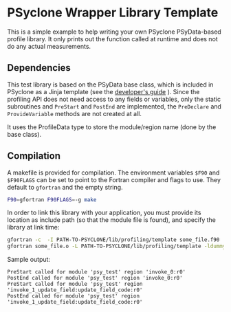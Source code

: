 # PSyclone Wrapper Library Template

This is a simple example to help writing your own
PSyclone PSyData-based profile library. It only prints
out the function called at runtime and does not do any
actual measurements.

## Dependencies
This test library is based on the PSyData base class,
which is included in PSyclone as a Jinja template (see the
[developer's guide](https://psyclone-dev.readthedocs.io/en/latest/psy_data.html#psydata-base-class)
). Since the profiling API does not need access to any fields or variables,
only the static subroutines and ``PreStart`` and ``PostEnd`` are implemented,
the ``PreDeclare`` and ``ProvideVariable`` methods are not created at all.

It uses the ProfileData type to store the module/region name (done by the base
class).


## Compilation
A makefile is provided for compilation. The environment variables
``$F90`` and ``$F90FLAGS`` can be set to point to the Fortran compiler
and flags to use. They default to ``gfortran`` and the empty string.

```sh
F90=gfortran F90FLAGS=-g make
```

In order to link this library with your application, you must provide
its location as include path (so that the module file is found),
and specify the library at link time:

```sh
gfortran -c  -I PATH-TO-PSYCLONE/lib/profiling/template some_file.f90
gfortran some_file.o -L PATH-TO-PSYCLONE/lib/profiling/template -ldummy
```

Sample output:
```
PreStart called for module 'psy_test' region 'invoke_0:r0'
PostEnd called for module 'psy_test' region 'invoke_0:r0'
PreStart called for module 'psy_test' region 'invoke_1_update_field:update_field_code:r0'
PostEnd called for module 'psy_test' region 'invoke_1_update_field:update_field_code:r0'
```
